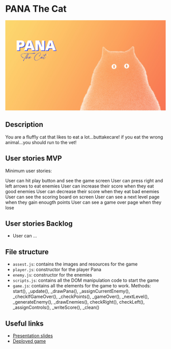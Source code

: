 # PANA The Cat

<!-- When you finish, add a nice screenshot of your game -->
<!-- <img src="./img/cover.png"> -->
![Image text](https://github.com/ElisaBascon/ih-project1-template/blob/master/images/cover.png)

## Description

You are a fluffly cat that likes to eat a lot...buttakecare!
if you eat the wrong animal...you should run to the vet!
## User stories MVP

Minimum user stories:

User can hit play button and see the game screen
User can press right and left arrows to eat enemies
User can increase their score when they eat good enemies
User can decrease their score when they eat bad enemies
User can see the scoring board on screen
User can see a next level page when they gain enougth points
User can see a game over page when they lose

## User stories Backlog

- User can ...

## File structure

- <code>assest.js</code>: contains the images and resources for the game
- <code>player.js</code>: constructor for the player Pana
- <code>enemy.js</code>: constructor for the enemies
- <code>scripts.js</code>: contains all the DOM manipulation code to start the game
- <code>game.js</code>: contains all the elements for the game to work. Methods: start(), \_update(), _drawPana(), _assignCurrentEnemy(), _checkIfGameOver(), _checkPoints(), _gameOver(), _nextLevel(), _generateEnemy(), _drawEnemies(), checkRight(), checkLeft(), _assignControls(), _writeScore(), _clean()



## Useful links

<!-- When you finish, add these links and commit -->

- [Presentation slides]()
- [Deployed game]()
